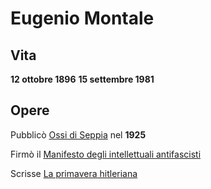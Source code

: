 # Eugenio Montale
## Vita
**12 ottobre 1896**
**15 settembre 1981**

## Opere
Pubblicò [Ossi di Seppia](Ossi%20di%20Seppia.md) nel **1925**

Firmò il [Manifesto degli intellettuali antifascisti](Manifesto%20degli%20intellettuali%20antifascisti.md)

Scrisse [La primavera hitleriana](La%20primavera%20hitleriana.md)